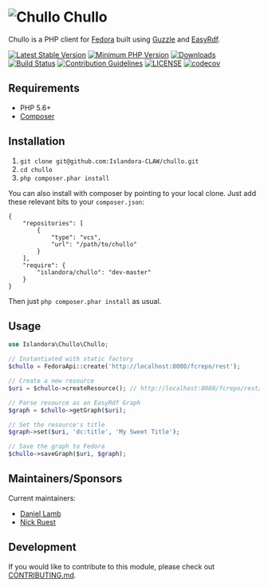 # ![Chullo](https://cloud.githubusercontent.com/assets/2371345/15409650/21fd66a6-1dec-11e6-9fb3-4a1554a0fb3d.png) Chullo

Chullo is a PHP client for [Fedora](http://fedorarepository.org/) built using [Guzzle](http://guzzlephp.org) and [EasyRdf](http://www.easyrdf.org/).

[![Latest Stable Version](https://img.shields.io/packagist/v/Islandora/chullo.svg?style=flat-square)](https://packagist.org/packages/islandora/chullo)
[![Minimum PHP Version](https://img.shields.io/badge/php-%3E%3D%205.6-8892BF.svg?style=flat-square)](https://php.net/)
[![Downloads](https://img.shields.io/packagist/dt/islandora/chullo.svg?style=flat-square)](https://packagist.org/packages/islandora/chullo)
[![Build Status](https://travis-ci.com/Islandora-CLAW/chullo.svg?branch=master)](https://travis-ci.com/Islandora-CLAW/chullo)
[![Contribution Guidelines](http://img.shields.io/badge/CONTRIBUTING-Guidelines-blue.svg)](./CONTRIBUTING.md)
[![LICENSE](https://img.shields.io/badge/license-MIT-blue.svg?style=flat-square)](./LICENSE)
[![codecov](https://codecov.io/gh/Islandora-CLAW/chullo/branch/master/graph/badge.svg)](https://codecov.io/gh/Islandora-CLAW/chullo)

## Requirements

* PHP 5.6+
* [Composer](https://getcomposer.org/)

## Installation

1. `git clone git@github.com:Islandora-CLAW/chullo.git`
2. `cd chullo`
3. `php composer.phar install`

You can also install with composer by pointing to your local clone. Just add these relevant bits to your `composer.json`:

```
{
    "repositories": [
        {
            "type": "vcs",
            "url": "/path/to/chullo"
        }
    ],
    "require": {
        "islandora/chullo": "dev-master"
    }
}
```

Then just `php composer.phar install` as usual.

## Usage

```php
use Islandora\Chullo\Chullo;

// Instantiated with static factory
$chullo = FedoraApi::create('http://localhost:8080/fcrepo/rest');

// Create a new resource
$uri = $chullo->createResource(); // http://localhost:8080/fcrepo/rest/0b/0b/6c/68/0b0b6c68-30d8-410c-8a0e-154d0fd4ca20

// Parse resource as an EasyRdf Graph
$graph = $chullo->getGraph($uri);

// Set the resource's title
$graph->set($uri, 'dc:title', 'My Sweet Title');

// Save the graph to Fedora
$chullo->saveGraph($uri, $graph);

```

## Maintainers/Sponsors

Current maintainers:

* [Daniel Lamb](https://github.com/dannylamb)
* [Nick Ruest](https://github.com/ruebot)

## Development

If you would like to contribute to this module, please check out [CONTRIBUTING.md](CONTRIBUTING.md).
